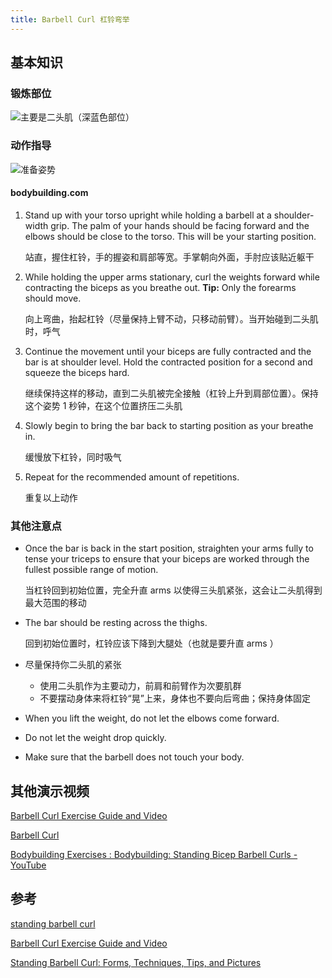 ```yaml
---
title: Barbell Curl 杠铃弯举
---
```




## 基本知识

### 锻炼部位

![主要是二头肌（深蓝色部位）](http://www.building-muscle101.com/images/biceps-primary-shoulders-forearms-secondary-small.jpg)

### 动作指导

![准备姿势](https://www.bodybuilding.com/exercises/exerciseImages/sequences/169/Male/m/169_1.jpg)

#### bodybuilding.com

1. Stand up with your torso upright while holding a barbell at a shoulder-width grip. The palm of your hands should be facing forward and the elbows should be close to the torso. This will be your starting position.

   站直，握住杠铃，手的握姿和肩部等宽。手掌朝向外面，手肘应该贴近躯干

2. While holding the upper arms stationary, curl the weights forward while contracting the biceps as you breathe out. **Tip:** Only the forearms should move.

   向上弯曲，抬起杠铃（尽量保持上臂不动，只移动前臂）。当开始碰到二头肌时，呼气

3. Continue the movement until your biceps are fully contracted and the bar is at shoulder level. Hold the contracted position for a second and squeeze the biceps hard.

   继续保持这样的移动，直到二头肌被完全接触（杠铃上升到肩部位置）。保持这个姿势 1 秒钟，在这个位置挤压二头肌

4. Slowly begin to bring the bar back to starting position as your breathe in.

   缓慢放下杠铃，同时吸气

5. Repeat for the recommended amount of repetitions.

   重复以上动作

### 其他注意点

* Once the bar is back in the start position, straighten your arms fully to tense your triceps to ensure that your biceps are worked through the fullest possible range of motion.

  当杠铃回到初始位置，完全升直 arms 以使得三头肌紧张，这会让二头肌得到最大范围的移动

* The bar should be resting across the thighs.

  回到初始位置时，杠铃应该下降到大腿处（也就是要升直 arms ）

* 尽量保持你二头肌的紧张

  * 使用二头肌作为主要动力，前肩和前臂作为次要肌群
  * 不要摆动身体来将杠铃“晃”上来，身体也不要向后弯曲；保持身体固定

* When you lift the weight, do not let the elbows come forward.

* Do not let the weight drop quickly.

* Make sure that the barbell does not touch your body.

## 其他演示视频

[Barbell Curl Exercise Guide and Video](https://www.bodybuilding.com/exercises/main/popup/name/barbell-curl)

[Barbell Curl](http://www.exrx.net/WeightExercises/Biceps/BBCurl.html)

[Bodybuilding Exercises : Bodybuilding: Standing Bicep Barbell Curls - YouTube](https://www.youtube.com/watch?time_continue=69&v=eIGxWfqd6CY)

## 参考

[standing barbell curl](http://www.building-muscle101.com/standing-barbell-curl.html)

[Barbell Curl Exercise Guide and Video](https://www.bodybuilding.com/exercises/main/popup/name/barbell-curl)

[Standing Barbell Curl: Forms, Techniques, Tips, and Pictures](http://www.borntoworkout.com/standing-barbell-curl-forms-techniques-tips-pictures/)